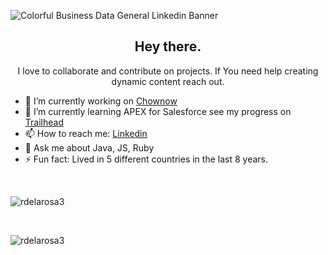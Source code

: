 ![Colorful Business Data General Linkedin Banner](https://user-images.githubusercontent.com/40813295/104819889-6dc30200-57f6-11eb-99e6-cef03cdeb9c8.png)

<h2 align="center"> Hey there.</h1>

<p align="center"> I love to collaborate and contribute on projects. If You need help creating dynamic content reach out.</p>

- 🔭   I’m currently working on [Chownow](https://github.com/chow-now/capstone) 
- 🌱   I’m currently learning APEX for Salesforce see my progress on [Trailhead](https://trailblazer.me/id/rdelarosa39)
- 📫   How to reach me: [Linkedin](https://www.linkedin.com/in/delarosa-robert/ "Linkedin")
- 💬   Ask me about Java, JS, Ruby 
- ⚡   Fun fact: Lived in 5 different countries in the last 8 years. 

<br>
<p width=100% align="left">
    <img align="center" src="https://github-readme-stats.vercel.app/api?username=rdelarosa3&show_icons=true&theme=algolia&count_private=true" alt="rdelarosa3" />
</p>
</br>
<p width=100% align="left">
  <img align="center" src="https://github-readme-stats.vercel.app/api/top-langs/?username=rdelarosa3&layout=compact&theme=algolia&count_private=true&exclude_repo=linux" alt="rdelarosa3" />
</p>
